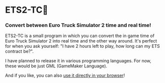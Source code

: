 # ETS2-TC🔄
### Convert between Euro Truck Simulator 2 time and real time!  

ETS2-TC is a small program in which you can convert the in game time of Euro Truck Simulator 2 into real time and the other way around.
It's perfect for when you ask yourself: "I have 2 hours left to play, how long can my ETS contract be?".  

I have planned to release it in various programming languages. For now, these would be just GML (GameMaker Language).

And if you like, you can also <a href="https://ets-tc.hazdu.de/" target="_blank">use it directly in your browser</a>!

